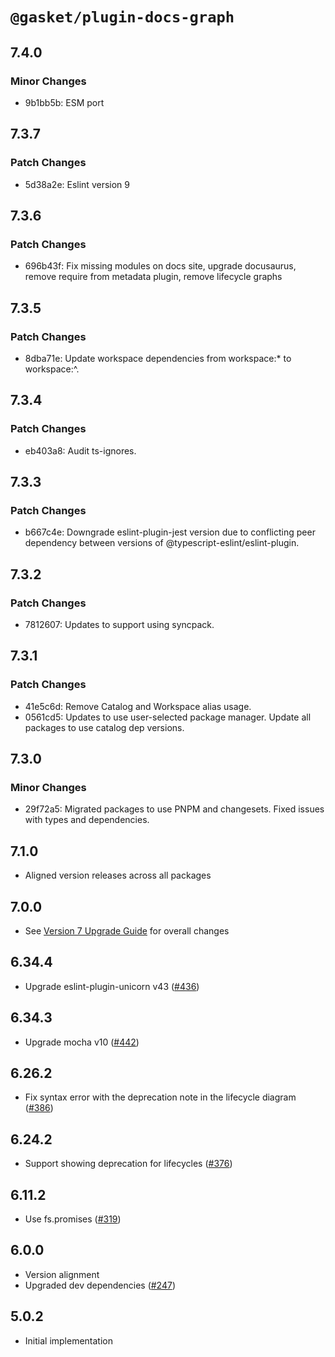 # `@gasket/plugin-docs-graph`

## 7.4.0

### Minor Changes

- 9b1bb5b: ESM port

## 7.3.7

### Patch Changes

- 5d38a2e: Eslint version 9

## 7.3.6

### Patch Changes

- 696b43f: Fix missing modules on docs site, upgrade docusaurus, remove require from metadata plugin, remove lifecycle graphs

## 7.3.5

### Patch Changes

- 8dba71e: Update workspace dependencies from workspace:\* to workspace:^.

## 7.3.4

### Patch Changes

- eb403a8: Audit ts-ignores.

## 7.3.3

### Patch Changes

- b667c4e: Downgrade eslint-plugin-jest version due to conflicting peer dependency between versions of @typescript-eslint/eslint-plugin.

## 7.3.2

### Patch Changes

- 7812607: Updates to support using syncpack.

## 7.3.1

### Patch Changes

- 41e5c6d: Remove Catalog and Workspace alias usage.
- 0561cd5: Updates to use user-selected package manager. Update all packages to use catalog dep versions.

## 7.3.0

### Minor Changes

- 29f72a5: Migrated packages to use PNPM and changesets. Fixed issues with types and dependencies.

## 7.1.0

- Aligned version releases across all packages

## 7.0.0

- See [Version 7 Upgrade Guide] for overall changes

## 6.34.4

- Upgrade eslint-plugin-unicorn v43 ([#436])

## 6.34.3

- Upgrade mocha v10 ([#442])

## 6.26.2

- Fix syntax error with the deprecation note in the lifecycle diagram ([#386])

## 6.24.2

- Support showing deprecation for lifecycles ([#376])

## 6.11.2

- Use fs.promises ([#319])

## 6.0.0

- Version alignment
- Upgraded dev dependencies ([#247])

## 5.0.2

- Initial implementation

[Version 7 Upgrade Guide]: /docs/upgrade-to-7.md
[#247]: https://github.com/godaddy/gasket/pull/247
[#319]: https://github.com/godaddy/gasket/pull/319
[#376]: https://github.com/godaddy/gasket/pull/376
[#386]: https://github.com/godaddy/gasket/pull/386
[#436]: https://github.com/godaddy/gasket/pull/436
[#442]: https://github.com/godaddy/gasket/pull/442
